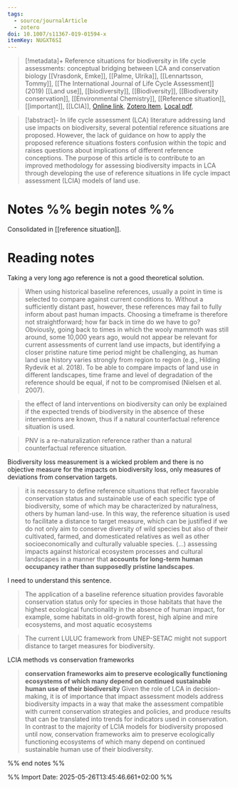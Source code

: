 ```yaml
---
tags:
  - source/journalArticle
  - zotero
doi: 10.1007/s11367-019-01594-x
itemKey: NUGXT6SI
---
```

>[!metadata]+
> Reference situations for biodiversity in life cycle assessments: conceptual bridging between LCA and conservation biology
> [[Vrasdonk, Emke]], [[Palme, Ulrika]], [[Lennartsson, Tommy]], 
> [[The International Journal of Life Cycle Assessment]] (2019)
> [[Land use]], [[biodiversity]], [[Biodiversity]], [[Biodiversity conservation]], [[Environmental Chemistry]], [[Reference situation]], [[important]], [[LCIA]], 
> [Online link](https://doi.org/10.1007/s11367-019-01594-x), [Zotero Item](zotero://select/library/items/NUGXT6SI), [Local pdf](file://C:/Users/aburg/Documents/references/zotero/storage/8Y7KLZEW/Vrasdonk2019_Referencesituations.pdf), 

>[!abstract]-
>In life cycle assessment (LCA) literature addressing land use impacts on biodiversity, several potential reference situations are proposed. However, the lack of guidance on how to apply the proposed reference situations fosters confusion within the topic and raises questions about implications of different reference conceptions. The purpose of this article is to contribute to an improved methodology for assessing biodiversity impacts in LCA through developing the use of reference situations in life cycle impact assessment (LCIA) models of land use.

# Notes %% begin notes %% 
Consolidated in [[reference situation]].
# Reading notes
Taking a very long ago reference is not a good theoretical solution.
> When using historical baseline references, usually a point in time is selected to compare against current conditions to. Without a sufficiently distant past, however, these references may fail to fully inform about past human impacts. Choosing a timeframe is therefore not straightforward; how far back in time do we have to go? Obviously, going back to times in which the wooly mammoth was still around, some 10,000 years ago, would not appear be relevant for current assessments of current land use impacts, but identifying a closer pristine nature time period might be challenging, as human land use history varies strongly from region to region (e.g., Hilding Rydevik et al. 2018). To be able to compare impacts of land use in different landscapes, time frame and level of degradation of the reference should be equal, if not to be compromised (Nielsen et al. 2007).


> the effect of land interventions on biodiversity can only be explained if the expected trends of biodiversity in the absence of these interventions are known, thus if a natural counterfactual reference situation is used.

> PNV is a re-naturalization reference rather than a natural counterfactual reference situation.

Biodiversity loss measurement is a wicked problem and there is no objective measure for the impacts on biodiversity loss, only measures of deviations from conservation targets.
> it is necessary to define reference situations that reflect favorable conservation status and sustainable use of each specific type of biodiversity, some of which may be characterized by naturalness, others by human land-use. In this way, the reference situation is used to facilitate a distance to target measure, which can be justified if we do not only aim to conserve diversity of wild species but also of their cultivated, farmed, and domesticated relatives as well as other socioeconomically and culturally valuable species.
> (...) assessing impacts against historical ecosystem processes and cultural landscapes in a manner that **accounts for long-term human occupancy rather than supposedly pristine landscapes**.

I need to understand this sentence.
> The application of a baseline reference situation provides favorable conservation status only for species in those habitats that have the highest ecological functionality in the absence of human impact, for example, some habitats in old-growth forest, high alpine and mire ecosystems, and most aquatic ecosystems

> The current LULUC framework from UNEP-SETAC might not support distance to target measures for biodiversity.

LCIA methods vs conservation frameworks
> **conservation frameworks aim to preserve ecologically functioning ecosystems of which many depend on continued sustainable human use of their biodiversity**
> 	Given the role of LCA in decision-making, it is of importance that impact assessment models address biodiversity impacts in a way that make the assessment compatible with current conservation strategies and policies, and produce results that can be translated into trends for indicators used in conservation. In contrast to the majority of LCIA models for biodiversity proposed until now, conservation frameworks aim to preserve ecologically functioning ecosystems of which many depend on continued sustainable human use of their biodiversity.

%% end notes %%




%% Import Date: 2025-05-26T13:45:46.661+02:00 %%
